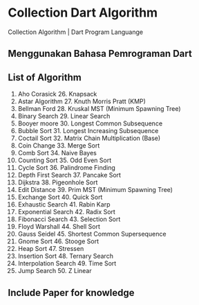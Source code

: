 # Collection Dart Algorithm
Collection Algorithm | Dart Program Languange 
## Menggunakan Bahasa Pemrograman Dart
## List of Algorithm
1. Aho Corasick               26. Knapsack
2. Astar Algorithm            27. Knuth Morris Pratt (KMP)
3. Bellman Ford               28. Kruskal MST (Minimum Spawning Tree)
4. Binary Search              29. Linear Search
5. Booyer moore               30. Longest Common Subsequence
6. Bubble Sort                31. Longest Increasing Subsequence
7. Coctail Sort               32. Matrix Chain Multiplication (Base)
8. Coin Change                33. Merge Sort
9. Comb Sort                  34. Naive Bayes
10. Counting Sort             35. Odd Even Sort
11. Cycle Sort                36. Palindrome Finding
12. Depth First Search        37. Pancake Sort
13. Dijkstra                  38. Pigeonhole Sort
14. Edit Distance             39. Prim MST (Minimum Spawning Tree)
15. Exchange Sort             40. Quick Sort
16. Exhaustic Search          41. Rabin Karp
17. Exponential Search        42. Radix Sort
18. Fibonacci Search          43. Selection Sort
19. Floyd Warshall            44. Shell Sort
20. Gauss Seidel              45. Shortest Common Supersequence
21. Gnome Sort                46. Stooge Sort
22. Heap Sort                 47. Stressen
23. Insertion Sort            48. Ternary Search
24. Interpolation Search      49. Time Sort
25. Jump Search               50. Z Linear

## Include Paper for knowledge
